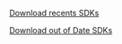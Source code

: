 [Download recents SDKs](https://github.com/dotnet/core/blob/master/release-notes/download-archive.md)

[Download out of Date SDKs](https://github.com/dotnet/core/tree/master/release-notes/2.0)